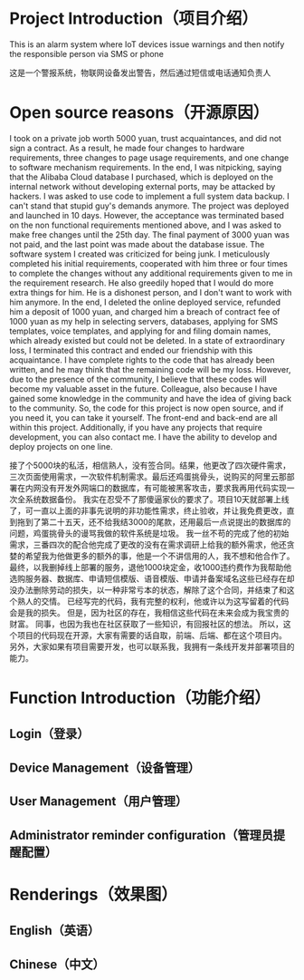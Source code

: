# Project Introduction（项目介绍）
This is an alarm system where IoT devices issue warnings and then notify the responsible person via SMS or phone

这是一个警报系统，物联网设备发出警告，然后通过短信或电话通知负责人

# Open source reasons（开源原因）
I took on a private job worth 5000 yuan, trust acquaintances, and did not sign a contract. As a result, he made four changes to hardware requirements, three changes to page usage requirements, and one change to software mechanism requirements. In the end, I was nitpicking, saying that the Alibaba Cloud database I purchased, which is deployed on the internal network without developing external ports, may be attacked by hackers. I was asked to use code to implement a full system data backup.
I can't stand that stupid guy's demands anymore. The project was deployed and launched in 10 days. However, the acceptance was terminated based on the non functional requirements mentioned above, and I was asked to make free changes until the 25th day. The final payment of 3000 yuan was not paid, and the last point was made about the database issue. The software system I created was criticized for being junk.
I meticulously completed his initial requirements, cooperated with him three or four times to complete the changes without any additional requirements given to me in the requirement research. He also greedily hoped that I would do more extra things for him. He is a dishonest person, and I don't want to work with him anymore.
In the end, I deleted the online deployed service, refunded him a deposit of 1000 yuan, and charged him a breach of contract fee of 1000 yuan as my help in selecting servers, databases, applying for SMS templates, voice templates, and applying for and filing domain names, which already existed but could not be deleted. In a state of extraordinary loss, I terminated this contract and ended our friendship with this acquaintance.
I have complete rights to the code that has already been written, and he may think that the remaining code will be my loss.
However, due to the presence of the community, I believe that these codes will become my valuable asset in the future.
Colleague, also because I have gained some knowledge in the community and have the idea of giving back to the community.
So, the code for this project is now open source, and if you need it, you can take it yourself. The front-end and back-end are all within this project.
Additionally, if you have any projects that require development, you can also contact me. I have the ability to develop and deploy projects on one line.

接了个5000块的私活，相信熟人，没有签合同。结果，他更改了四次硬件需求，三次页面使用需求，一次软件机制需求。最后还鸡蛋挑骨头，说购买的阿里云那部署在内网没有开发外网端口的数据库，有可能被黑客攻击，要求我再用代码实现一次全系统数据备份。
我实在忍受不了那傻逼家伙的要求了。项目10天就部署上线了，可一直以上面的非事先说明的非功能性需求，终止验收，并让我免费更改，直到拖到了第二十五天，还不给我结3000的尾款，还用最后一点说提出的数据库的问题，鸡蛋挑骨头的谩骂我做的软件系统是垃圾。
我一丝不苟的完成了他的初始需求，三番四次的配合他完成了更改的没有在需求调研上给我的额外需求，他还贪婪的希望我为他做更多的额外的事，他是一个不讲信用的人，我不想和他合作了。
最终，以我删掉线上部署的服务，退他1000块定金，收1000违约费作为我帮助他选购服务器、数据库、申请短信模版、语音模版、申请并备案域名这些已经存在却没办法删除劳动的损失，以一种非常亏本的状态，解除了这个合同，并结束了和这个熟人的交情。
已经写完的代码，我有完整的权利，他或许以为这写留着的代码会是我的损失。
但是，因为社区的存在，我相信这些代码在未来会成为我宝贵的财富。
同事，也因为我也在社区获取了一些知识，有回报社区的想法。
所以，这个项目的代码现在开源，大家有需要的话自取，前端、后端、都在这个项目内。
另外，大家如果有项目需要开发，也可以联系我，我拥有一条线开发并部署项目的能力。

# Function Introduction（功能介绍）
## Login（登录）
## Device Management（设备管理）
## User Management（用户管理）
## Administrator reminder configuration（管理员提醒配置）
# Renderings（效果图）
## English（英语）

## Chinese（中文）
